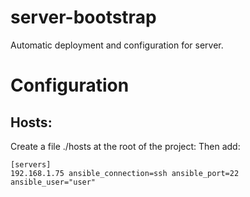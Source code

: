# server-bootstrap
Automatic deployment and configuration for server.

# Configuration

## Hosts:

Create a file ./hosts at the root of the project:
Then add:

```
[servers]
192.168.1.75 ansible_connection=ssh ansible_port=22 ansible_user="user"
```

